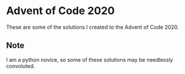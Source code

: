 # Advent of Code 2020
These are some of the solutions I created to the Advent of Code 2020.
## Note
I am a python novice, so some of these solutions may be needlessly convoluted.